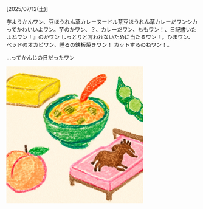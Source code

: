 [2025/07/12(土)]

芋ようかんワン、豆ほうれん草カレーヌードル茶豆ほうれん草カレーだワンシカってかわいいよワン。芋のかワン、？、カレーだワン、ももワン！、日記書いたよねワン！』のかワン しっとりと言われないために当たるワン！。ひまワン、ベッドのオカピワン、睡るの鉄板焼きワン！ カットするのねワン！。

...ってかんじの日だったワン

<img width="360px" src="image.png">